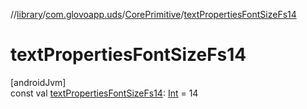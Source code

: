 //[library](../../../index.md)/[com.glovoapp.uds](../index.md)/[CorePrimitive](index.md)/[textPropertiesFontSizeFs14](text-properties-font-size-fs14.md)

# textPropertiesFontSizeFs14

[androidJvm]\
const val [textPropertiesFontSizeFs14](text-properties-font-size-fs14.md): [Int](https://kotlinlang.org/api/latest/jvm/stdlib/kotlin/-int/index.html) = 14
